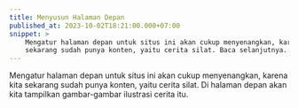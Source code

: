 ```yaml
---
title: Menyusun Halaman Depan 
published_at: 2023-10-02T18:21:00.000+07:00
snippet: >
    Mengatur halaman depan untuk situs ini akan cukup menyenangkan, karena kita
    sekarang sudah punya konten, yaitu cerita silat. Baca selanjutnya...
---
```


Mengatur halaman depan untuk situs ini akan cukup menyenangkan, karena kita
sekarang sudah punya konten, yaitu cerita silat. Di halaman depan akan kita tampilkan
gambar-gambar ilustrasi cerita itu.


